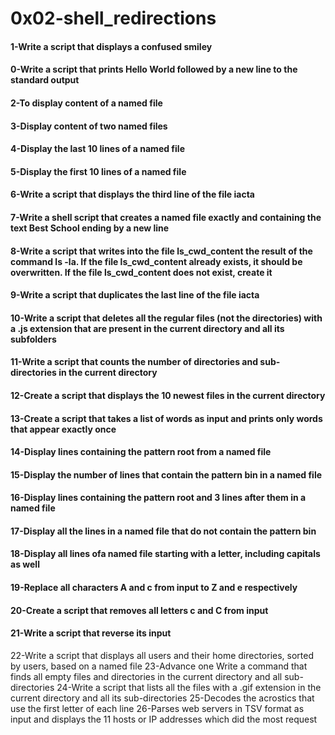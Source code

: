 # 0x02-shell_redirections


#### 1-Write a script that displays a confused smiley
#### 0-Write a script that prints Hello World followed by a new line to the standard output
#### 2-To display content of a named file
#### 3-Display content of two named files
#### 4-Display the last 10 lines of a named file
#### 5-Display the first 10 lines of a named file
#### 6-Write a script that displays the third line of the file iacta
#### 7-Write a shell script that creates a named file exactly and containing the text Best School ending by a new line
#### 8-Write a script that writes into the file ls_cwd_content the result of the command ls -la. If the file ls_cwd_content already exists, it should be overwritten. If the file ls_cwd_content does not exist, create it
#### 9-Write a script that duplicates the last line of the file iacta
#### 10-Write a script that deletes all the regular files (not the directories) with a .js extension that are present in the current directory and all its subfolders
#### 11-Write a script that counts the number of directories and sub-directories in the current directory
#### 12-Create a script that displays the 10 newest files in the current directory
#### 13-Create a script that takes a list of words as input and prints only words that appear exactly once
#### 14-Display lines containing the pattern root from a named file
#### 15-Display the number of lines that contain the pattern bin in a named file
#### 16-Display lines containing the pattern root and 3 lines after them in a named file
#### 17-Display all the lines in a named file that do not contain the pattern bin
#### 18-Display all lines ofa named file starting with a letter, including capitals as well
#### 19-Replace all characters A and c from input to Z and e respectively
#### 20-Create a script that removes all letters c and C from input
#### 21-Write a script that reverse its input
22-Write a script that displays all users and their home directories, sorted by users, based on a named file
23-Advance one
Write a command that finds all empty files and directories in the current directory and all sub-directories 24-Write a script that lists all the files with a .gif extension in the current directory and all its sub-directories
25-Decodes the acrostics that use the first letter of each line
26-Parses web servers in TSV format as input and displays the 11 hosts or IP addresses which did the most request
